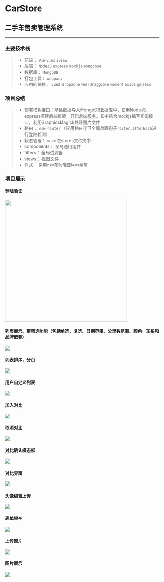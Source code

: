 # CarStore
## 二手车售卖管理系统
------

### 主要技术栈

> * 前端： `Vue` `vuex` `iview`
> * 后端： `NodeJS` `express` `mockjs` `mongoose`
> * 数据库： `MongoDB`
> * 打包工具： `webpack`
> * 应用的依赖： `vue2-dropzone` `vue-draggable` `moment` `axios` `gm` `less`

### 项目总结

> * 部署模拟接口：基础数据导入MongoDB数据库中，使用NodeJS、express搭建后端框架，开启后端服务。其中结合mockjs编写查询接口，利用GraphicsMagick处理图片文件
> * 路由： `vue-router` （应用路由守卫全局后置钩子`router.afterEach`进行登陆检测）
> * 状态管理： `vuex`  在stores文件夹中
> * components： 全局通用组件
> * filters： 全局过滤器
> * views： 视图文件
> * 样式： 采用css预处理器less编写

### 项目展示

#### 登陆验证
<img src="https://github.com/Chzfly/CarStore/blob/master/captures/login.png" width="400px"/>

#### 列表展示、带筛选功能（包括单选、复选、日期范围、公里数范围、颜色、车系和品牌嵌套）
<img src="https://github.com/Chzfly/CarStore/blob/master/captures/tableshow.png"/>

#### 列表排序，分页
<img src="https://github.com/Chzfly/CarStore/blob/master/captures/sortandpage.png"/>

#### 用户自定义列表
<img src="https://github.com/Chzfly/CarStore/blob/master/captures/customtable.gif"/>

#### 加入对比
<img src="https://github.com/Chzfly/CarStore/blob/master/captures/addcompare.png"/>

#### 取消对比
<img src="https://github.com/Chzfly/CarStore/blob/master/captures/cancelcompare.png"/>

#### 对比确认模态框
<img src="https://github.com/Chzfly/CarStore/blob/master/captures/comparemodal.png"/>

#### 对比界面
<img src="https://github.com/Chzfly/CarStore/blob/master/captures/comparetable.png"/>

#### 头像编辑上传
<img src="https://github.com/Chzfly/CarStore/blob/master/captures/avatareditor.gif"/>

#### 表单提交
<img src="https://github.com/Chzfly/CarStore/blob/master/captures/form.png"/>

#### 上传图片
<img src="https://github.com/Chzfly/CarStore/blob/master/captures/uploadimage.gif"/>

#### 图片展示
<img src="https://github.com/Chzfly/CarStore/blob/master/captures/carshow.png"/>
